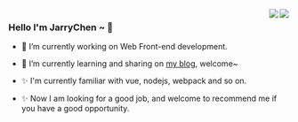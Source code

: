 <img align="right" src="https://github-readme-stats.vercel.app/api?username=RyanChent&show_icons=true&theme=vue" />

<img align="right" src="https://github-readme-stats.vercel.app/api/top-langs/?username=RyanChent" />

### Hello I'm JarryChen ~ 👋

- 🔭 I’m currently working on Web Front-end development. 

- 🌱 I’m currently learning and sharing on [my blog](https://jarrychen.cn), welcome~

- ✨ I'm currently familiar with vue, nodejs, webpack and so on.

- ✨ Now I am looking for a good job, and welcome to recommend me if you have a good opportunity.

<!---
RyanChent/RyanChent is a ✨ special ✨ repository because its `README.md` (this file) appears on your GitHub profile.
You can click the Preview link to take a look at your changes.
--->
